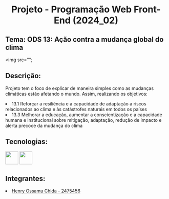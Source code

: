 # <h1 align="center"> Projeto - Programação Web Front-End (2024_02) </h1>

## Tema: ODS 13: Ação contra a mudança global do clima
<img src="";

## Descrição:
<p>Projeto tem o foco de explicar de maneira simples como as mudanças climáticas estão afetando o mundo. Assim, realizando os objetivos:</p>
<li>13.1 Reforçar a resiliência e a capacidade de adaptação a riscos relacionados ao clima e às catástrofes naturais em todos os países</li>
<li>13.3 Melhorar a educação, aumentar a conscientização e a capacidade humana e institucional sobre mitigação, adaptação, redução de impacto e alerta precoce da mudança do clima</li>

## Tecnologias:
<div>
<img width="40" heigth="40" src="https://cdn.jsdelivr.net/gh/devicons/devicon@latest/icons/css3/css3-original.svg" />
<img width="40" heigth="40" src="https://cdn.jsdelivr.net/gh/devicons/devicon@latest/icons/html5/html5-original-wordmark.svg" />
</div>       

## Integrantes:
<li><a href="https://github.com/HenryCIX">Henry Ossamu Chida - 2475456</a></li> 

